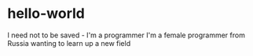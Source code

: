 # hello-world
I need not to be saved - I'm a programmer
I'm a female programmer from Russia wanting to learn up a new field

